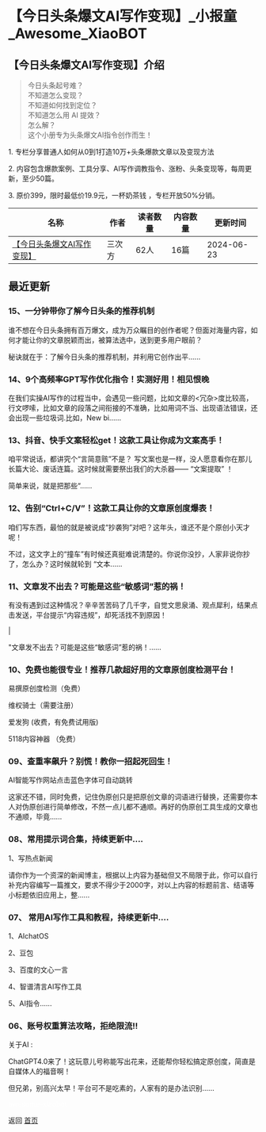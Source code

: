 # 【今日头条爆文AI写作变现】_小报童_Awesome_XiaoBOT

## 【今日头条爆文AI写作变现】介绍
> 今日头条起号难？    
不知道怎么变现？    
不知道如何找到定位？    
不知道怎么用 AI 提效？    
怎么解？    
这个小册专为头条爆文AI指令创作而生！    
    
1\. 专栏分享普通人如何从0到1打造10万+头条爆款文章以及变现方法    
    
2\. 内容包含爆款案例、工具分享、AI写作调教指令、涨粉、头条变现等，每周更新，至少50篇。    
    
3\. 原价399，限时最低价19.9元，一杯奶茶钱 ，专栏开放50%分销。  
  


|名称|作者|读者数量|内容数量|更新时间|
|---|---|---|---|---|
|[【今日头条爆文AI写作变现】](https://xiaobot.net/p/xuan_0429?refer=0b133df9-27dc-423b-8101-639049001c13)|三次方|62人|16篇|2024-06-23|

## 最近更新
### 15、一分钟带你了解今日头条的推荐机制

谁不想在今日头条拥有百万爆文，成为万众瞩目的创作者呢？但面对海量内容，如何才能让你的文章脱颖而出，被算法选中，送到更多用户眼前？

秘诀就在于：了解今日头条的推荐机制，并利用它创作出平......

### 14、9个高频率GPT写作优化指令！实测好用！相见恨晚

在我们实操AI写作的过程当中，会遇见一些问题，比如文章的<冗杂>度比较高，行文啰嗦，比如文章的段落之间衔接的不准确，比如用词不当、出现语法错误，还会出现一些垃圾词.比如，New
bi......

### 13、抖音、快手文案轻松get！这款工具让你成为文案高手！

咱平常说话，都讲究个“言简意赅”不是？ 写文案也是一样，没人愿意看你在那儿长篇大论、废话连篇。这时候就需要祭出我们的大杀器—— “文案提取” ！

简单来说，就是把那些“......

### 12、告别“Ctrl+C/V”！这款工具让你的文章原创度爆表！

咱们写东西，最怕的就是被说成“抄袭狗”对吧？这年头，谁还不是个原创小天才呢！

不过，这文字上的“撞车”有时候还真挺难说清楚的。你说你没抄，人家非说你抄了，怎么办？这时候就轮到 “文本......

### 11、文章发不出去？可能是这些“敏感词”惹的祸！

有没有遇到过这种情况？辛辛苦苦码了几千字，自觉文思泉涌、观点犀利，结果点击发送，平台提示“内容违规”，却死活找不到原因！

|

"文章发不出去？可能是这些“敏感词”惹的祸！......

### 10、免费也能很专业！推荐几款超好用的文章原创度检测平台！

易撰原创度检测（免费）

维权骑士（需要注册）

爱发狗 (收费，有免费试用版)

5118内容神器 （免费）

### 09、查重率飙升？别慌！教你一招起死回生！

AI智能写作网站点击蓝色字体可自动跳转

这家还不错，同时免费，记住伪原创只是把原创文章的词语进行替换，还需要你本人对伪原创进行简单修改，不然一点儿都不通顺。再好的伪原创工具生成的文章也不通顺，毕竟......

### 08、常用提示词合集，持续更新中....

1、写热点新闻

请你作为一个资深的新闻博主，根据以上内容为基础但又不局限于此，你可以自行补充内容编写一篇推文，要求不得少于2000字，对以上内容的标题前言、结语等小标题依旧应用上，整......

### 07、 常用AI写作工具和教程，持续更新中....

1、AIchatOS

2、豆包

3、百度的文心一言

4、智谱清言AI写作工具

5、AI指令......

### 06、账号权重算法攻略，拒绝限流‼️

关于AI :

ChatGPT4.0来了！这玩意儿号称能写出花来，还能帮你轻松搞定原创度，简直是自媒体人的福音啊！

但兄弟，别高兴太早！平台可不是吃素的，人家有的是办法识别......


<a href="https://github.com/Reno9527/awesome-xiaobot" style="color: white; text-decoration: none;">awesome-xiaobot</a>

返回 [首页](../README.md)
